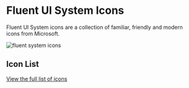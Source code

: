 # Fluent UI System Icons

Fluent UI System icons are a collection of familiar, friendly and modern icons from Microsoft.

![fluent system icons](art/readme-banner.png)

## Icon List

[View the full list of icons](icons.md)